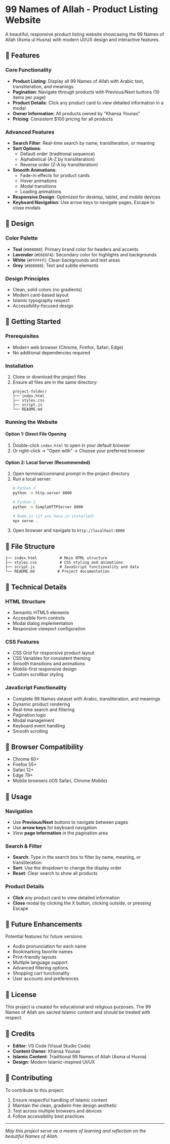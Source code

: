 # 99 Names of Allah - Product Listing Website

A beautiful, responsive product listing website showcasing the 99 Names of Allah (Asma ul Husna) with modern UI/UX design and interactive features.

## 🌟 Features

### Core Functionality
- **Product Listing**: Display all 99 Names of Allah with Arabic text, transliteration, and meanings
- **Pagination**: Navigate through products with Previous/Next buttons (10 items per page)
- **Product Details**: Click any product card to view detailed information in a modal
- **Owner Information**: All products owned by "Khansa Younas"
- **Pricing**: Consistent $100 pricing for all products

### Advanced Features
- **Search Filter**: Real-time search by name, transliteration, or meaning
- **Sort Options**: 
  - Default order (traditional sequence)
  - Alphabetical (A-Z by transliteration)
  - Reverse order (Z-A by transliteration)
- **Smooth Animations**: 
  - Fade-in effects for product cards
  - Hover animations
  - Modal transitions
  - Loading animations
- **Responsive Design**: Optimized for desktop, tablet, and mobile devices
- **Keyboard Navigation**: Use arrow keys to navigate pages, Escape to close modals

## 🎨 Design

### Color Palette
- **Teal** (`#008080`): Primary brand color for headers and accents
- **Lavender** (`#E6E6FA`): Secondary color for highlights and backgrounds
- **White** (`#FFFFFF`): Clean backgrounds and text areas
- **Grey** (`#808080`): Text and subtle elements

### Design Principles
- Clean, solid colors (no gradients)
- Modern card-based layout
- Islamic typography respect
- Accessibility-focused design

## 🚀 Getting Started

### Prerequisites
- Modern web browser (Chrome, Firefox, Safari, Edge)
- No additional dependencies required

### Installation
1. Clone or download the project files
2. Ensure all files are in the same directory:
   ```
   project-folder/
   ├── index.html
   ├── styles.css
   ├── script.js
   └── README.md
   ```

### Running the Website

#### Option 1: Direct File Opening
1. Double-click `index.html` to open in your default browser
2. Or right-click → "Open with" → Choose your preferred browser

#### Option 2: Local Server (Recommended)
1. Open terminal/command prompt in the project directory
2. Run a local server:
   ```bash
   # Python 3
   python -m http.server 8000
   
   # Python 2
   python -m SimpleHTTPServer 8000
   
   # Node.js (if you have it installed)
   npx serve .
   ```
3. Open browser and navigate to `http://localhost:8000`

## 📁 File Structure

```
├── index.html          # Main HTML structure
├── styles.css          # CSS styling and animations
├── script.js           # JavaScript functionality and data
└── README.md          # Project documentation
```

## 🔧 Technical Details

### HTML Structure
- Semantic HTML5 elements
- Accessible form controls
- Modal dialog implementation
- Responsive viewport configuration

### CSS Features
- CSS Grid for responsive product layout
- CSS Variables for consistent theming
- Smooth transitions and animations
- Mobile-first responsive design
- Custom scrollbar styling

### JavaScript Functionality
- Complete 99 Names dataset with Arabic, transliteration, and meanings
- Dynamic product rendering
- Real-time search and filtering
- Pagination logic
- Modal management
- Keyboard event handling
- Smooth scrolling

## 📱 Browser Compatibility

- Chrome 60+
- Firefox 55+
- Safari 12+
- Edge 79+
- Mobile browsers (iOS Safari, Chrome Mobile)

## 🎯 Usage

### Navigation
- Use **Previous/Next** buttons to navigate between pages
- Use **arrow keys** for keyboard navigation
- View **page information** in the pagination area

### Search & Filter
- **Search**: Type in the search box to filter by name, meaning, or transliteration
- **Sort**: Use the dropdown to change the display order
- **Reset**: Clear search to show all products

### Product Details
- **Click** any product card to view detailed information
- **Close** modal by clicking the X button, clicking outside, or pressing Escape

## 🔮 Future Enhancements

Potential features for future versions:
- Audio pronunciation for each name
- Bookmarking favorite names
- Print-friendly layouts
- Multiple language support
- Advanced filtering options
- Shopping cart functionality
- User accounts and preferences

## 📄 License

This project is created for educational and religious purposes. The 99 Names of Allah are sacred Islamic content and should be treated with respect.

## 👥 Credits

- **Editor**: VS Code (Visual Studio Code) 
- **Content Owner**: Khansa Younas
- **Islamic Content**: Traditional 99 Names of Allah (Asma ul Husna)
- **Design**: Modern Islamic-inspired UI/UX

## 🤝 Contributing

To contribute to this project:
1. Ensure respectful handling of Islamic content
2. Maintain the clean, gradient-free design aesthetic
3. Test across multiple browsers and devices
4. Follow accessibility best practices

---

*May this project serve as a means of learning and reflection on the beautiful Names of Allah.*
